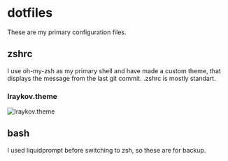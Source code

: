 dotfiles
========

These are my primary configuration files.

## zshrc
I use oh-my-zsh as my primary shell and have made a custom theme, that displays the message from the last git commit.
.zshrc is mostly standart.

### lraykov.theme

![lraykov.theme](http://i58.tinypic.com/2z57wh4.jpg "lraykov.theme")

## bash
I used liquidprompt before switching to zsh, so these are for backup.
